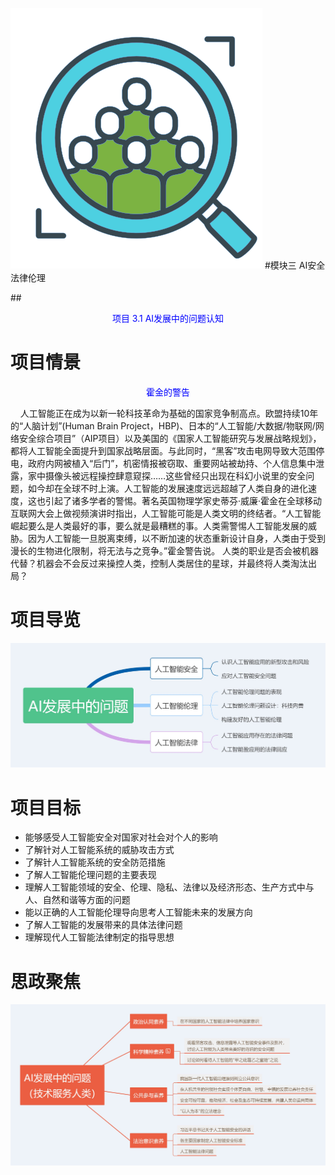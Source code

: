 ![dis](../../images/threh/xm1/23.png)
#模块三 AI安全法律伦理  

##<center style="color:blue;">项目 3.1  AI发展中的问题认知</center>

# 项目情景

<center style="color:blue;">霍金的警告</center>

&nbsp;&nbsp;&nbsp;&nbsp;人工智能正在成为以新一轮科技革命为基础的国家竞争制高点。欧盟持续10年的“人脑计划”(Human Brain Project，HBP)、日本的“人工智能/大数据/物联网/网络安全综合项目”（AIP项目）以及美国的《国家人工智能研究与发展战略规划》，都将人工智能全面提升到国家战略层面。与此同时，“黑客”攻击电网导致大范围停电，政府内网被植入“后门”，机密情报被窃取、重要网站被劫持、个人信息集中泄露，家中摄像头被远程操控肆意窥探……这些曾经只出现在科幻小说里的安全问题，如今却在全球不时上演。人工智能的发展速度远远超越了人类自身的进化速度，这也引起了诸多学者的警惕。著名英国物理学家史蒂芬·威廉·霍金在全球移动互联网大会上做视频演讲时指出，人工智能可能是人类文明的终结者。“人工智能崛起要么是人类最好的事，要么就是最糟糕的事。人类需警惕人工智能发展的威胁。因为人工智能一旦脱离束缚，以不断加速的状态重新设计自身，人类由于受到漫长的生物进化限制，将无法与之竞争。”霍金警告说。
人类的职业是否会被机器代替？机器会不会反过来操控人类，控制人类居住的星球，并最终将人类淘汰出局？

# 项目导览

![dis](../../images/threh/xm1/3.1zsdl.jpg)

# 项目目标

* 能够感受人工智能安全对国家对社会对个人的影响
* 了解针对人工智能系统的威胁攻击方式
* 了解针人工智能系统的安全防范措施
* 了解人工智能伦理问题的主要表现
* 理解人工智能领域的安全、伦理、隐私、法律以及经济形态、生产方式中与人、自然和谐等方面的问题
* 能以正确的人工智能伦理导向思考人工智能未来的发展方向
* 了解人工智能的发展带来的具体法律问题
* 理解现代人工智能法律制定的指导思想 

# 思政聚焦  
  
![dis](../../images/threh/xm1/3.1szjj.jpg)
